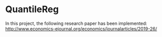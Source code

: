 # QuantileReg
In this project, the following research paper has been implemented: http://www.economics-ejournal.org/economics/journalarticles/2019-26/
